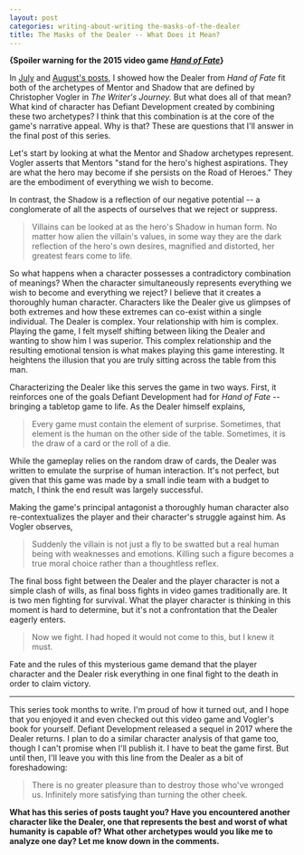 ```yaml
---
layout: post
categories: writing-about-writing the-masks-of-the-dealer
title: The Masks of the Dealer -- What Does it Mean?
---
```


**{Spoiler warning for the 2015 video game [*Hand of Fate*](https://store.steampowered.com/app/266510/Hand_of_Fate/)}**

In [July](https://apprenticewordsmith.com//2019/07/13/masks-of-the-dealer2/) and [August's posts](https://apprenticewordsmith.com//2019/08/16/masks-of-the-dealer3/), I showed how the Dealer from *Hand of Fate* fit both of the archetypes of Mentor and Shadow that are defined by Christopher Vogler in *The Writer's Journey.* But what does all of that mean? What kind of character has Defiant Development created by combining these two archetypes? I think that this combination is at the core of the game's narrative appeal. Why is that? These are questions that I'll answer in the final post of this series.

<!--excerpt-->

Let's start by looking at what the Mentor and Shadow archetypes represent. Vogler asserts that Mentors "stand for the hero's highest aspirations. They are what the hero may become if she persists on the Road of Heroes." They are the embodiment of everything we wish to become.

In contrast, the Shadow is a reflection of our negative potential -- a conglomerate of all the aspects of ourselves that we reject or suppress.

>Villains can be looked at as the hero's Shadow in human form. No matter how alien the villain's values, in some way they are the dark reflection of the hero's own desires, magnified and distorted, her greatest fears come to life.

So what happens when a character possesses a contradictory combination of meanings? When the character simultaneously represents everything we wish to become and everything we reject? I believe that it creates a thoroughly human character. Characters like the Dealer give us glimpses of both extremes and how these extremes can co-exist within a single individual. The Dealer is complex. Your relationship with him is complex. Playing the game, I felt myself shifting between liking the Dealer and wanting to show him I was superior. This complex relationship and the resulting emotional tension is what makes playing this game interesting. It heightens the illusion that you are truly sitting across the table from this man.

Characterizing the Dealer like this serves the game in two ways. First, it reinforces one of the goals Defiant Development had for *Hand of Fate* -- bringing a tabletop game to life. As the Dealer himself explains,

>Every game must contain the element of surprise. Sometimes, that element is the human on the other side of the table. Sometimes, it is the draw of a card or the roll of a die.

While the gameplay relies on the random draw of cards, the Dealer was written to emulate the surprise of human interaction. It's not perfect, but given that this game was made by a small indie team with a budget to match, I think the end result was largely successful.

Making the game's principal antagonist a thoroughly human character also re-contextualizes the player and their character's struggle against him. As Vogler observes,

>Suddenly the villain is not just a fly to be swatted but a real human being with weaknesses and emotions. Killing such a figure becomes a true moral choice rather than a thoughtless reflex.

The final boss fight between the Dealer and the player character is not a simple clash of wills, as final boss fights in video games traditionally are. It is two men fighting for survival. What the player character is thinking in this moment is hard to determine, but it's not a confrontation that the Dealer eagerly enters.

>Now we fight. I had hoped it would not come to this, but I knew it must.

Fate and the rules of this mysterious game demand that the player character and the Dealer risk everything in one final fight to the death in order to claim victory.

-----------------------

This series took months to write. I'm proud of how it turned out, and I hope that you enjoyed it and even checked out this video game and Vogler's book for yourself. Defiant Development released a sequel in 2017 where the Dealer returns. I plan to do a similar character analysis of that game too, though I can't promise when I'll publish it. I have to beat the game first. But until then, I'll leave you with this line from the Dealer as a bit of foreshadowing:

>There is no greater pleasure than to destroy those who've wronged us. Infinitely more satisfying than turning the other cheek.

**What has this series of posts taught you? Have you encountered another character like the Dealer, one that represents the best and worst of what humanity is capable of? What other archetypes would you like me to analyze one day? Let me know down in the comments.**
